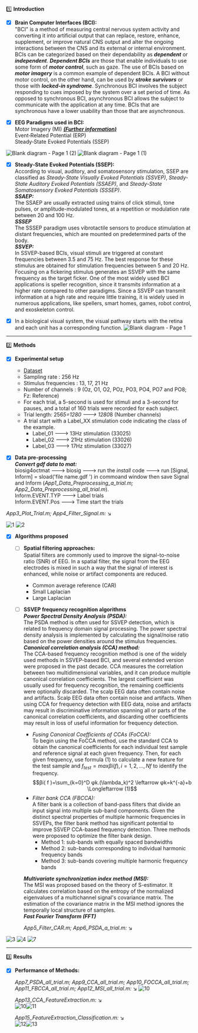 :one: **Introduction**

- [x] **Brain Computer Interfaces (BCI):**<br/>
"BCI" is a method of measuring central nervous system activity and converting it into artificial output that can replace, restore, enhance, supplement, or improve natural CNS output and alter the ongoing interactions between the CNS and its external or internal environment. BCIs can be categorized based on their dependability as ***dependent*** or ***independent***. ***Dependent BCIs*** are those that enable individuals to use some form of ***motor control***, such as gaze. The use of BCIs based on ***motor imagery*** is a common example of dependent BCIs. A BCI without motor control, on the other hand, can be used by ***stroke survivors*** or those with ***locked-in syndrome***. Synchronous BCI involves the subject responding to cues imposed by the system over a set period of time. As opposed to synchronous BCI, asynchronous BCI allows the subject to communicate with the application at any time. BCIs that are synchronous have a lower usability than those that are asynchronous.

- [x] **EEG Paradigms used in BCI:**<br/>
         Motor Imagery (MI) ***[(Further information)](https://github.com/RezaSaadatyar/Motor-imagery-based-EEG-signal-processing)***<br/>
         Event‑Related Potential (ERP)<br/>
         Steady‑State Evoked Potentials (SSEP)

![Blank diagram - Page 1 (2)](https://user-images.githubusercontent.com/96347878/209584607-b819be1b-70a0-4706-9d5a-fed87ef27aef.png) ![Blank diagram - Page 1 (1)](https://user-images.githubusercontent.com/96347878/209584696-fb5f1cde-1271-40ba-bd23-e80a74f3b284.png)

- [x] **Steady‑State Evoked Potentials (SSEP):**<br/>
According to visual, auditory, and somatosensory stimulation, SSEP are classified as *Steady-State Visually Evoked Potentials (SSVEP)*, *Steady-State Auditory Evoked Potentials (SSAEP)*, and *Steady-State Somatosensory Evoked Potentials (SSSEP)*.<br/>
     ***SSAEP:***<br/>The SSAEP are usually extracted using trains of click stimuli, tone pulses, or amplitude-modulated tones, at a repetition or modulation rate between 20 and 100 Hz.<br/>
     ***SSSEP***<br/>
The SSSEP paradigm uses vibrotactile sensors to produce stimulation at distant frequencies, which are mounted on predetermined parts of the body.<br/> 
     ***SSVEP:***<br/>
In SSVEP-based BCIs, visual stimuli are triggered at constant frequencies between 3.5 and 75 Hz. The best response for these stimulus are obtained for stimulation frequencies between 5 and 20 Hz. Focusing on a fickering stimulus generates an SSVEP with the same frequency as the target ficker.  One of the most widely used BCI applications is speller recognition, since it transmits information at a higher rate compared to other paradigms. Since a SSVEP can transmit information at a high rate and require little training, it is widely used in numerous applications, like spellers, smart homes, games, robot control, and exoskeleton control.<br/>

- [x] In a biological visual system, the visual pathway starts with the retina and each unit has a corresponding function. ![Blank diagram - Page 1](https://user-images.githubusercontent.com/96347878/209627515-0b65056e-daa5-4e82-85ff-f630d3e19f53.png)

----

:two: **Methods**

- [x] **Experimental setup**<br/>
  - [Dataset](https://github.com/sylvchev/dataset-ssvep-led)
  - Sampling rate : 256 Hz
  - Stimulus frequencies : 13, 17, 21 Hz
  - Number of channels : 9 (Oz, O1, O2, POz, PO3, PO4, PO7 and PO8; Fz: Reference)
  - For each trial, a 5-second is used for stimuli and a 3-second for pauses, and a total of 160 trials were recorded for each subject.
  - Trial length: 256*5=1280 ---> 1280*8 (Number channels)
  - A trial start with a Label_XX stimulation code indicating the class of the example. 
    - Label_01 ---> 13Hz stimulation (33025)
    - Label_02 ---> 21Hz stimulation (33026) 
    - Label_03 ---> 17Hz stimulation (33027)

- [x] **Data pre-processing**<br/>
        ***Convert gdf data to mat:***<br/>
biosig4octmat ---> biosig ---> run the *install* code ---> run [Signal, Inform] = sload('file name.gdf ') in commoand window then save Signal and Inform (*App1_Data_Preprocessing_a_trial.m; App2_Data_Preprocessing_all_trial.m*).<br/>
       Inform.EVENT.TYP ---> Label trials<br/>
       Inform.EVENT.Pos ---> Time start the trials<br/>

*App3_Plot_Trial.m;  App4_Filter_Signal.m:* :arrow_lower_right:<br/>

![1](https://user-images.githubusercontent.com/96347878/218717042-02bdc58d-5a73-4cb2-981a-d049119ce0ed.png) ![2](https://user-images.githubusercontent.com/96347878/218717022-2f2673fa-76e8-4b85-a51f-f16a3420115f.png)



- [x] **Algorithms proposed** 
  - [ ] **Spatial filtering approaches:**<br/>Spatial filters are commonly used to improve the signal-to-noise ratio (SNR) of EEG. In a spatial filter, the signal from the EEG electrodes is mixed in such a way that the signal of interest is enhanced, while noise or artifact components are reduced.
     - Common average reference (CAR)
     - Small Laplacian
     - Large Laplacian 
     
  - [ ] **SSVEP frequency recognition algorithms**<br/>***Power Spectral Density Analysis (PSDA):***<br/>The PSDA method is often used for SSVEP detection, which is related to frequency domain signal processing. The power spectral density analysis is implemented by calculating the signal/noise ratio based on the power densities around the stimulus frequencies.<br/>***Canonical correlation analysis (CCA) method:*** <br/>The CCA-based frequency recognition method is one of the widely used methods in SSVEP-based BCI, and several extended version were proposed in the past decade. CCA measures the correlation between two multidimensional variables, and it can produce multiple canonical correlation coefficients. The largest coefficient was usually used for frequency recognition, the remaining coefficients were optionally discarded. The scalp EEG data often contain noise and artifacts. Scalp EEG data often contain noise and artifacts. When using CCA for frequency detection with EEG data, noise and artifacts may result in discriminative information spanning all or parts of the canonical correlation coefficients, and discarding other coefficients may result in loss of useful information for frequency detection.
    - *Fusing Canonical Coefficients of CCAs (FoCCA):*<br/>To begin using the FoCCA method, use the standard CCA to obtain the canonical coefficients for each individual test sample and reference signal at each given frequency. Then, for each given frequency, use formula (1) to calculate a new feature for the test sample and $f_{test} = max βi( f ) , i = 1 , 2 , . . . , Nf$ to identify the frequency.<br/>$$βi( f )=\sum_{k=0}^D φk.(\lambda_k)^2  \leftarrow φk=k^{-a}+b   \Longleftarrow (1)$$ 
    - *Filter bank CCA (FBCCA):* <br/>A filter bank is a collection of band-pass filters that divide an input signal into multiple sub-band components. Given the distinct spectral properties of multiple harmonic frequencies in SSVEPs, the filter bank method has significant potential to improve SSVEP CCA-based frequency detection. Three methods were proposed to optimize the filter bank design.
      - Method 1: sub-bands with equally spaced bandwidths
      - Method 2: sub-bands corresponding to individual harmonic frequency bands
      - Method 3: sub-bands covering multiple harmonic frequency bands

    ***Multivariate synchronization index method (MSI):*** <br/>The MSI was proposed based on the theory of S-estimator. It calculates correlation based on the entropy of the normalized eigenvalues of a multichannel signal's covariance matrix. The estimation of the covariance matrix in the MSI method ignores the temporally local structure of samples.<br/>
    ***Fast Fourier Transform (FFT)***<br/>
    
    *App5_Filter_CAR.m; App6_PSDA_a_trial.m:* :arrow_lower_right:

![3](https://user-images.githubusercontent.com/96347878/218726457-8b5d6773-f33a-4e97-9a76-166e3654d6dc.png) ![4](https://user-images.githubusercontent.com/96347878/218726433-d36dbd69-167a-41c4-8b06-26c3fa3104b8.png) ![7](https://user-images.githubusercontent.com/96347878/219160845-8f3734a9-dc42-460d-b4d6-be562039e245.JPG)

----
:three: **Results**

- [x] **Performance of Methods:**<br/>
 
   *App7_PSDA_all_trial.m; App9_CCA_all_trial.m; App10_FOCCA_all_trial.m; App11_FBCCA_all_trial.m; App12_MSI_all_trial.m:* :arrow_lower_right:
![10](https://user-images.githubusercontent.com/96347878/219172400-b1076ac9-e282-4d57-8132-6ebd629cc9df.JPG)

    *App13_CCA_FeatureExtraction.m:* :arrow_lower_right:<br/>
![10](https://user-images.githubusercontent.com/96347878/219229769-1896befc-7be7-4bc1-aa92-611590491bb0.png)![11](https://user-images.githubusercontent.com/96347878/219230051-79ab3f43-be78-4ddf-8e9f-f6fe5961f41a.png)

   *App15_FeatureExtraction_Classification.m:* :arrow_lower_right:<br/>
![12](https://user-images.githubusercontent.com/96347878/219234156-31c77e8a-0369-4fda-9b7d-b0928675e5bf.png)![13](https://user-images.githubusercontent.com/96347878/219234169-c2ac863e-77fd-4704-b438-7c8d52b2ab8d.png)
   
  
